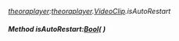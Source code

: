 _[theoraplayer](../../modules/theoraplayer/theoraplayer-module.md):[theoraplayer](../../modules/theoraplayer/theoraplayer-module.md).[VideoClip](../../modules/theoraplayer/theoraplayer-videoclip.md).isAutoRestart_
##### Method isAutoRestart:[Bool](../../modules/wonkey/wonkey-types-bool.md)(  )
